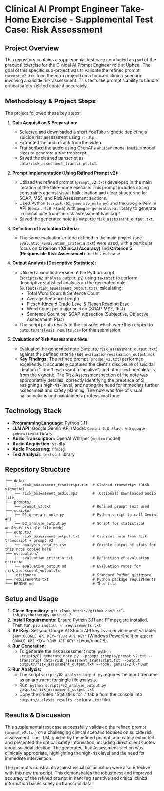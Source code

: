 # Clinical AI Prompt Engineer Take-Home Exercise - Supplemental Test Case: Risk Assessment

## Project Overview

This repository contains a supplemental test case conducted as part of the practical exercise for the Clinical AI Prompt Engineer role at Upheal. The goal of this specific sub-project was to validate the refined prompt (`prompt_v2.txt` from the main project) on a focused clinical scenario involving a suicide risk assessment. This tests the prompt's ability to handle critical safety-related content accurately.

## Methodology & Project Steps

The project followed these key steps:

1.  **Data Acquisition & Preparation:**
    * Selected and downloaded a short YouTube vignette depicting a suicide risk assessment using `yt-dlp`.
    * Extracted the audio track from the video.
    * Transcribed the audio using OpenAI's `Whisper` model (`medium` model size) to generate a text transcript.
    * Saved the cleaned transcript as `data/risk_assessment_transcript.txt`.

2.  **Prompt Implementation (Using Refined Prompt v2):**
    * Utilized the refined prompt (`prompt_v2.txt`) developed in the main iteration of the take-home exercise. This prompt includes strong constraints against visual hallucination and clear structuring for SOAP, MSE, and Risk Assessment sections.
    * Used Python (`scripts/01_generate_note.py`) and the Google Gemini API (`Gemini 2.0 Flash`) with `google-generativeai` library to generate a clinical note from the risk assessment transcript.
    * Saved the generated note as `outputs/risk_assessment_output.txt`.

3.  **Definition of Evaluation Criteria:**
    * The same evaluation criteria defined in the main project (see `evaluation/evaluation_criteria.txt`) were used, with a particular focus on **Criterion 1 (Clinical Accuracy)** and **Criterion 5 (Responsible Risk Assessment)** for this test case.

4.  **Output Analysis (Descriptive Statistics):**
    * Utilized a modified version of the Python script (`scripts/02_analyze_output.py`) using `textstat` to perform descriptive statistical analysis on the generated note (`outputs/risk_assessment_output.txt`), calculating:
        * Total Word Count & Sentence Count
        * Average Sentence Length
        * Flesch-Kincaid Grade Level & Flesch Reading Ease
        * Word Count per major section (SOAP, MSE, Risk)
        * Sentence Count per SOAP subsection (Subjective, Objective, Assessment, Plan)
    * The script prints results to the console, which were then copied to `outputs/analysis_results.csv` for this submission.

5.  **Evaluation of Risk Assessment Note:**
    * Evaluated the generated note (`outputs/risk_assessment_output.txt`) against the defined criteria (see `evaluation/evaluation_output.md`).
    * **Key Findings:** The refined prompt (`prompt_v2.txt`) performed excellently. It accurately captured the client's disclosure of suicidal ideation ("I don't even want to be alive") and other pertinent details from the vignette. The Risk Assessment section of the note was appropriately detailed, correctly identifying the presence of SI, assigning a high-risk level, and noting the need for immediate further assessment and safety planning. The note was free of visual hallucinations and maintained a professional tone.

## Technology Stack

* **Programming Language:** Python 3.11
* **LLM API:** Google Gemini API (Model: `Gemini 2.0 Flash`) via `google-generativeai` library
* **Audio Transcription:** OpenAI Whisper (`medium` model)
* **Audio Acquisition:** `yt-dlp`
* **Audio Processing:** `ffmpeg`
* **Text Analysis:** `textstat` library


## Repository Structure

```text
├── data/
│   ├── risk_assessment_transcript.txt  # Cleaned transcript (Risk vignette)
│   └── risk_assessment_audio.mp3       # (Optional) Downloaded audio file
├── prompts/
│   └── prompt_v2.txt                   # Refined prompt text used
├── scripts/
│   ├── 01_generate_note.py             # Python script to call Gemini API
│   └── 02_analyze_output.py            # Script for statistical analysis (single file mode)
├── outputs/
│   ├── risk_assessment_output.txt      # Clinical note from Risk transcript + prompt v2
│   └── analysis_results.csv            # Console output of stats for this note copied here
├── evaluation/
│   ├── evaluation_criteria.txt         # Definition of evaluation criteria
│   └── evaluation_output.md            # Evaluation notes for risk_assessment_output.txt
├── .gitignore                          # Standard Python gitignore
├── requirements.txt                    # Python package requirements
└── README.md                           # This file
```


## Setup and Usage

1.  **Clone Repository:** `git clone https://github.com/Leil-ish/psychotherapy-note-ai-2`
2.  **Install Requirements:** Ensure Python 3.11 and FFmpeg are installed. Then run: `pip install -r requirements.txt`
3.  **API Key:** Set your Google AI Studio API key as an environment variable: `$env:GOOGLE_API_KEY='YOUR_API_KEY'` (Windows PowerShell) or `export GOOGLE_API_KEY='YOUR_API_KEY'` (Linux/macOS).
4.  **Run Generation:**
    * To generate the risk assessment note: `python scripts/01_generate_note.py --prompt prompts/prompt_v2.txt --transcript data/risk_assessment_transcript.txt --output outputs/risk_assessment_output.txt --model gemini-2.0-flash`
5.  **Run Analysis:**
    * The script `scripts/02_analyze_output.py` requires the input filename as an argument for single file analysis.
    * Run: `python scripts/02_analyze_output.py outputs/risk_assessment_output.txt`
    * Copy the printed "Statistics for..." table from the console into `outputs/analysis_results.csv` (or a `.txt` file).

## Results & Discussion

This supplemental test case successfully validated the refined prompt (`prompt_v2.txt`) on a challenging clinical scenario focused on suicide risk assessment. The LLM, guided by the refined prompt, accurately extracted and presented the critical safety information, including direct client quotes about suicidal ideation. The generated Risk Assessment section was clinically appropriate, highlighting the high-risk level and the need for immediate intervention.

The prompt's constraints against visual hallucination were also effective with this new transcript. This demonstrates the robustness and improved accuracy of the refined prompt in handling sensitive and critical clinical information based solely on transcript data.